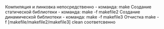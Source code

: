 Компиляция и линковка непосредственно - команда: make 
Создание статической библиотеки - команда: make -f makefile2
Создание динамической библиотеки - команда: make -f makefile3
Отчистка make -f [makefile/makefile2/makefile3] clean соответсвенно 
